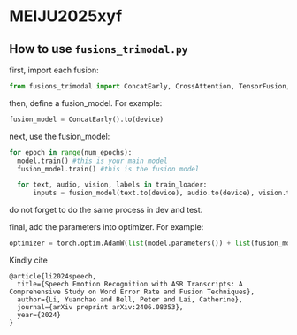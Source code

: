 # MEIJU2025xyf

## How to use ```fusions_trimodal.py```

first, import each fusion:

```python
from fusions_trimodal import ConcatEarly, CrossAttention, TensorFusion, NLgate, MISA #import each fusion function
```

then, define a fusion_model. For example:

```python
fusion_model = ConcatEarly().to(device)
```

next, use the fusion_model:

```python
for epoch in range(num_epochs):
  model.train() #this is your main model
  fusion_model.train() #this is the fusion model

  for text, audio, vision, labels in train_loader:
      inputs = fusion_model(text.to(device), audio.to(device), vision.to(device)) #fuse the audio, text, and vision features after loading them
```
do not forget to do the same process in dev and test.

final, add the parameters into optimizer. For example:

```python
optimizer = torch.optim.AdamW(list(model.parameters()) + list(fusion_model.parameters()), lr=5e-4, eps=1e-8, weight_decay=1e-5)
```

Kindly cite

```
@article{li2024speech,
  title={Speech Emotion Recognition with ASR Transcripts: A Comprehensive Study on Word Error Rate and Fusion Techniques},
  author={Li, Yuanchao and Bell, Peter and Lai, Catherine},
  journal={arXiv preprint arXiv:2406.08353},
  year={2024}
}
```
